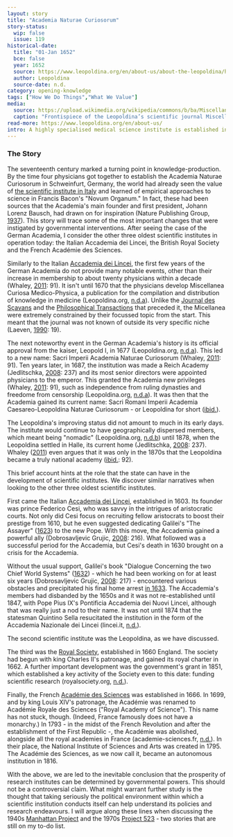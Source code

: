 ```yaml
---
layout: story
title: "Academia Naturae Curiosorum"
story-status:
  wip: false
  issue: 119
historical-date:
  title: "01-Jan 1652"
  bce: false
  year: 1652
  source: https://www.leopoldina.org/en/about-us/about-the-leopoldina/history/the-history-of-the-leopoldina/
  author: Leopoldina
  source-date: n.d.
category: opening-knowledge
tags: ["How We Do Things","What We Value"]
media:
  source: https://upload.wikimedia.org/wikipedia/commons/b/ba/Miscellanea_Curiosa_Medico-Physica_Academiae_Naturae_Curiosorum_%281670%29_%2814589499290%29.jpg
  caption: "Frontispiece of the Leopoldina’s scientific journal Miscellanea Curiosa. The Miscellanea Curiosa have been published since 1670. The motto “nunquam otiosus” means “never idle.” Source: Wikimedia Commons."
read-more: https://www.leopoldina.org/en/about-us/
intro: A highly specialised medical science institute is established in Schweinfurt, Germany.
---
```

### The Story
The seventeenth century marked a turning point in knowledge-production. By the time four physicians got together to establish the Academia Naturae Curiosorum in Schweinfurt, Germany, the world had already seen the value of [the scientific institute in Italy](https://www.tiki-toki.com/timeline/entry/1753034/A-History-of-Research-Ethics/#vars!panel=16571102!) and learned of empirical approaches to science in Francis Bacon's "Novum Organum." In fact, these had been sources that the Academia's main founder and first president, Johann Lorenz Bausch, had drawn on for inspiration (Nature Publishing Group, [1937](https://doi.org/10.1038/140179a0)). This story will trace some of the most important changes that were instigated by governmental interventions. After seeing the case of the German Academia, I consider the other three oldest scientific institutes in operation today: the Italian Accademia dei Lincei, the British Royal Society and the French Académie des Sciences.

Similarly to the Italian [Accademia dei Lincei](https://www.tiki-toki.com/timeline/entry/1753034/A-History-of-Research-Ethics/#vars!panel=16571102!), the first few years of the German Academia do not provide many notable events, other than their increase in membership to about twenty physicians within a decade (Whaley, [2011](https://doi.org/10.1093/acprof:oso/9780199693078.003.0001): 91). It isn't until 1670 that the physicians develop Miscellanea Curiosa Medico-Physica, a publication for the compilation and distribution of knowledge in medicine (Leopoldina.org, [n.d.a](https://www.leopoldina.org/en/about-us/about-the-leopoldina/history/the-history-of-the-leopoldina/)). Unlike the [Journal des Sçavans](https://www.tiki-toki.com/timeline/entry/1753034/A-History-of-Research-Ethics/#vars!panel=16554675!) and the [Philosophical Transactions](https://www.tiki-toki.com/timeline/entry/1753034/A-History-of-Research-Ethics/#vars!panel=16443519!) that preceded it, the Micellanea were extremely constrained by their focussed topic from the start. This meant that the journal was not known of outside its very specific niche (Laeven, [1990](https://www.si.edu/object/siris_sil_682500): 19).

The next noteworthy event in the German Academia's history is its official approval from the kaiser, Leopold I, in 1677 (Leopoldina.org, [n.d.a](https://www.leopoldina.org/en/about-us/about-the-leopoldina/history/the-history-of-the-leopoldina/)). This led to a new name: Sacri Imperii Academia Naturae Curiosorum (Whaley, [2011](https://doi.org/10.1093/acprof:oso/9780199693078.003.0001): 91). Ten years later, in 1687, the institution was made a Reich Academy (Jedlitschka, [2008](https://www.jstor.org/stable/20462668): 237) and its most senior directors were appointed physicians to the emperor. This granted the Academia new privileges (Whaley, [2011](https://doi.org/10.1093/acprof:oso/9780199693078.003.0001): 91), such as independence from ruling dynasties and freedome from censorship (Leopoldina.org, [n.d.a](https://www.leopoldina.org/en/about-us/about-the-leopoldina/history/the-history-of-the-leopoldina/)). It was then that the Academia gained its current name: Sacri Romani Imperii Academia Caesareo-Leopoldina Naturae Curiosorum - or Leopoldina for short ([ibid.](https://www.leopoldina.org/en/about-us/about-the-leopoldina/history/the-history-of-the-leopoldina/)).

The Leopoldina's improving status did not amount to much in its early days. The institute would continue to have geographically dispersed members, which meant being "nomadic" (Leopoldina.org, [n.d.b](https://www.leopoldina.org/en/about-us/about-the-leopoldina/history/the-history-of-the-leopoldina/the-academys-nomadic-years/)) until 1878, when the Leopoldina settled in Halle, its current home (Jedlitschka, [2008](https://www.jstor.org/stable/20462668): 237). Whaley ([2011](https://doi.org/10.1093/acprof:oso/9780199693078.003.0001)) even argues that it was only in the 1870s that the Leopoldina became a truly national academy ([ibid.](https://doi.org/10.1093/acprof:oso/9780199693078.003.0001): 92).

This brief account hints at the role that the state can have in the development of scientific institutes. We discover similar narratives when looking to the other three oldest scientific institutes.

First came the Italian [Accademia dei Lincei](https://www.tiki-toki.com/timeline/entry/1753034/A-History-of-Research-Ethics/#vars!panel=16571102!), established in 1603. Its founder was prince Federico Cesi, who was savvy in the intrigues of aristocratic courts. Not only did Cesi focus on recruiting fellow aristocrats to boost their prestige from 1610, but he even suggested dedicating Galilei's "The Assayer" ([1623](https://web.stanford.edu/~jsabol/certainty/readings/Galileo-Assayer.pdf)) to the new Pope. With this move, the Accademia gained a powerful ally (Dobrosavljevic Grujic, [2008](https://www.researchgate.net/publication/252220341_Galileo_Astronomer_and_Courtier): 216). What followed was a successful period for the Accademia, but Cesi's death in 1630 brought on a crisis for the Accademia.

Without the usual support, Galilei's book "Dialogue Concerning the two Chief World Systems" ([1632](https://archive.org/details/GalileiGalileoDialogueConcerningTheTwoChiefWorldSystemsEN155P.)) - which he had been working on for at least six years (Dobrosavljevic Grujic, [2008](https://www.researchgate.net/publication/252220341_Galileo_Astronomer_and_Courtier): 217) - encountered various obstacles and precipitated his final home arrest [in 1633](https://www.tiki-toki.com/timeline/entry/1753034/A-History-of-Research-Ethics/#vars!panel=16443500!). The Accademia's members had disbanded by the 1650s and it was not re-established until 1847, with Pope Pius IX's Pontificia Accademia dei Nuovi Lincei, although that was really just a nod to their name. It was not until 1874 that the statesman Quintino Sella resucitated the institution in the form of the Accademia Nazionale dei Lincei (lincei.it, [n.d.](https://www.lincei.it/en/history)).

The second scientific institute was the Leopoldina, as we have discussed.

The third was the [Royal Society](https://www.tiki-toki.com/timeline/entry/1753034/A-History-of-Research-Ethics/#vars!panel=16443519!), established in 1660 England. The society had begun with king Charles II's patronage, and gained its royal charter in 1662. A further important development was the government's grant in 1851, which established a key activity of the Society even to this date: funding scientific research (royalsociety.org, [n.d.](https://royalsociety.org/about-us/history/)).

Finally, the French [Académie des Sciences](https://www.tiki-toki.com/timeline/entry/1753034/A-History-of-Research-Ethics/#vars!panel=16443522!) was established in 1666. In 1699, and by king Louis XIV's patronage, the Académie was renamed to Académie Royale des Sciences ("Royal Academy of Science"). This name has not stuck, though. (Indeed, France famously does not have a monarchy.) In 1793 - in the midst of the French Revolution and after the establishment of the First Republic -, the Académie was abolished, alongside all the royal academies in France (academie-sciences.fr, [n.d.](https://www.academie-sciences.fr/en/Histoire-de-l-Academie-des-sciences/history-of-the-french-academie-des-sciences.html)). In their place, the National Institute of Sciences and Arts was created in 1795. The Académie des Sciences, as we now call it, became an autonomous institution in 1816.

With the above, we are led to the inevitable conclusion that the prosperity of research institutes can be determined by governmental powers. This should not be a controversial claim. What might warrant further study is the thought that taking seriously the political environment within which a scientific institution conducts itself can help understand its policies and research endeavours. I will argue along these lines when discussing the 1940s [Manhattan Project](https://www.tiki-toki.com/timeline/entry/1753034/A-History-of-Research-Ethics/#vars!panel=16464852!) and the 1970s [Project 523](https://www.tiki-toki.com/timeline/entry/1753034/A-History-of-Research-Ethics/#vars!panel=16575839!) - two stories that are still on my to-do list.
